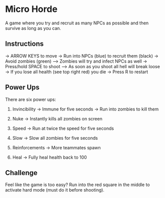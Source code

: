 # Micro Horde
A game where you try and recruit as many NPCs as possible and then survive as long as you can.

## Instructions
-> ARROW KEYS to move
-> Run into NPCs (blue) to recruit them (black)
-> Avoid zombies (green)
--> Zombies will try and infect NPCs as well
-> Press/hold SPACE to shoot
--> As soon as you shoot all hell will break loose
-> If you lose all health (see top right red) you die
-> Press R to restart

## Power Ups
There are six power ups:
1. Invincibility
-> Immune for five seconds
-> Run into zombies to kill them

2. Nuke
-> Instantly kills all zombies on screen

3. Speed
-> Run at twice the speed for five seconds

4. Slow
-> Slow all zombies for five seconds

5. Reinforcements
-> More teammates spawn

6. Heal
-> Fully heal health back to 100

## Challenge
Feel like the game is too easy? Run into the red square in the middle to activate hard mode (must do it before shooting).
